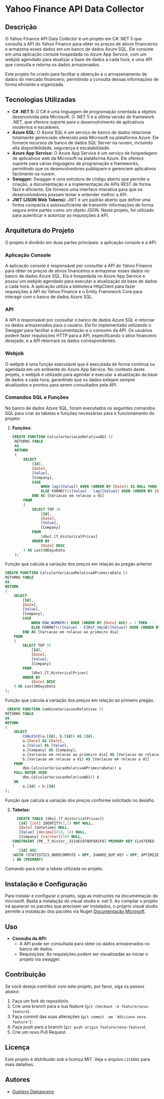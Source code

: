 # Yahoo Finance API Data Collector

## Descrição
O Yahoo Finance API Data Collector é um projeto em C# .NET 5 que consulta a API do Yahoo Finance para obter os preços de ativos financeiros e armazena esses dados em um banco de dados Azure SQL. Ele consiste em uma aplicação console hospedada no Azure App Service, com um webjob agendado para atualizar a base de dados a cada hora, e uma API que consulta e retorna os dados armazenados.

Este projeto foi criado para facilitar a obtenção e o armazenamento de dados do mercado financeiro, permitindo a consulta dessas informações de forma eficiente e organizada.

## Tecnologias Utilizadas
- **C# .NET 5:** O C# é uma linguagem de programação orientada a objetos desenvolvida pela Microsoft. O .NET 5 é a última versão do framework .NET, que oferece suporte para o desenvolvimento de aplicativos modernos e escaláveis.
- **Azure SQL:** O Azure SQL é um serviço de banco de dados relacional totalmente gerenciado oferecido pela Microsoft na plataforma Azure. Ele fornece recursos de banco de dados SQL Server na nuvem, incluindo alta disponibilidade, segurança e escalabilidade.
- **Azure App Service:** O Azure App Service é um serviço de hospedagem de aplicativos web da Microsoft na plataforma Azure. Ele oferece suporte para várias linguagens de programação e frameworks, permitindo que os desenvolvedores publiquem e gerenciem aplicativos facilmente na nuvem.
- **Swagger:** Swagger é uma estrutura de código aberto que permite a criação, a documentação e a implementação de APIs REST de forma fácil e eficiente. Ele fornece uma interface interativa para que os desenvolvedores possam testar e entender melhor a API.
- **JWT (JSON Web Tokens):** JWT é um padrão aberto que define uma forma compacta e autossuficiente de transmitir informações de forma segura entre partes como um objeto JSON. Neste projeto, foi utilizado para autenticar e autorizar as requisições à API.

## Arquitetura do Projeto
O projeto é dividido em duas partes principais: a aplicação console e a API.

### Aplicação Console
A aplicação console é responsável por consultar a API do Yahoo Finance para obter os preços de ativos financeiros e armazenar esses dados no banco de dados Azure SQL. Ela é hospedada no Azure App Service e possui um webjob agendado para executar a atualização da base de dados a cada hora. A aplicação utiliza a biblioteca HttpClient para fazer requisições à API do Yahoo Finance e o Entity Framework Core para interagir com o banco de dados Azure SQL.

### API
A API é responsável por consultar o banco de dados Azure SQL e retornar os dados armazenados para o usuário. Ela foi implementada utilizando o Swagger para facilitar a documentação e o consumo da API. Os usuários podem fazer requisições HTTP para a API, especificando o ativo financeiro desejado, e a API retornará os dados correspondentes.

### Webjob
O webjob é uma função executável que é executada de forma contínua ou agendada em um ambiente do Azure App Service. No contexto deste projeto, o webjob é utilizado para agendar e executar a atualização da base de dados a cada hora, garantindo que os dados estejam sempre atualizados e prontos para serem consultados pela API.

### Comandos SQL e Funções
No banco de dados Azure SQL, foram executados os seguintes comandos SQL para criar as tabelas e funções necessárias para o funcionamento do projeto:

1. **Funções:**
   ``` sql
   CREATE FUNCTION CalcularVariacaoRelativaAD1 ()
	RETURNS TABLE
	AS
	RETURN
	(
	    SELECT
	        [Id],
	        [Date],
	        [Value],
	        [Company],
	        CASE
	            WHEN lag([Value]) OVER (ORDER BY [Date]) IS NULL THEN '-' -- Caso não haja um dia anterior, retorna '-'
	            ELSE FORMAT((([Value] - lag([Value]) OVER (ORDER BY [Date])) / lag([Value]) OVER (ORDER BY [Date])) * 100, 'N2') + '%' -- Calcula a variação percentual em relação ao dia anterior
	        END AS [Variacao em relacao a d1]
	    FROM
	    (
	        SELECT TOP 30
	            [Id],
	            [Date],
	            [Value],
	            [Company]
	        FROM
	            [dbo].[T_HistoricalPrices]
	        ORDER BY
	            [Date] DESC
	    ) AS Last30DaysData
	);` 
	```
Função que calcula a variação dos preços em relação ao pregão anterior

``` sql
CREATE FUNCTION CalcularVariacaoRelativaAPrimeiraData ()
RETURNS TABLE
AS
RETURN
(
    SELECT
        [Id],
        [Date],
        [Value],
        [Company],
        CASE
            WHEN ROW_NUMBER() OVER (ORDER BY [Date] ASC) = 1 THEN '-' -- Caso seja o primeiro dia, retorna '-'
            ELSE FORMAT((([Value] - FIRST_VALUE([Value]) OVER (ORDER BY [Date] ASC)) / FIRST_VALUE([Value]) OVER (ORDER BY [Date] ASC)) * 100, 'N2') + '%' -- Calcula a variação percentual em relação ao primeiro dia
        END AS [Variacao em relacao ao primeiro dia]
    FROM
    (
        SELECT TOP 30
            [Id],
            [Date],
            [Value],
            [Company]
        FROM
            [dbo].[T_HistoricalPrices]
        ORDER BY
            [Date] DESC
    ) AS Last30DaysData
);
```
Função que calcula a variação dos preços em relação ao primeiro pregão. 

``` sql
 CREATE FUNCTION CombineVariacoesRelativas ()
RETURNS TABLE
AS
RETURN
(
    SELECT
        COALESCE(a.[Id], b.[Id]) AS [Id],
        a.[Date] AS [Date],
        a.[Value] AS [Value],
        a.[Company] AS [Company],
        a.[Variacao em relacao ao primeiro dia] AS [Variacao em relacao ao primeiro dia],
        b.[Variacao em relacao a d1] AS [Variacao em relacao a d1]
    FROM
        dbo.CalcularVariacaoRelativaAPrimeiraData() a
    FULL OUTER JOIN
        dbo.CalcularVariacaoRelativaAD1() b
    ON
        a.[Id] = b.[Id]
);
```
 Função que calcula a variação dos preços conforme solicitado no desafio.



2. **Tabelas:**
  	 ``` sql
	   CREATE TABLE [dbo].[T_HistoricalPrices](
		[Id] [int] IDENTITY(1,1) NOT NULL,
		[Date] [datetime] NULL,
		[Value] [decimal](18, 14) NULL,
		[Company] [varchar](50) NULL,
	 CONSTRAINT [PK__T_Histor__3214EC078DF8A1F8] PRIMARY KEY CLUSTERED 
	(
		[Id] ASC
	)WITH (STATISTICS_NORECOMPUTE = OFF, IGNORE_DUP_KEY = OFF, OPTIMIZE_FOR_SEQUENTIAL_KEY = OFF) ON [PRIMARY]
	) ON [PRIMARY]
	```
Comando para criar a tabela utilizada no projeto.

## Instalação e Configuração
Para instalar e configurar o projeto, siga as instruções na documentação da microsoft. Basta a instalação do visual studio e .net 5. Ao compilar o projeto irá aparecer os pacotes que precisam ser instalados, o próprio visual studio permite a instalação dos pacotes via Nuget [Documentação Microsoft](https://learn.microsoft.com/pt-br/visualstudio/install/install-visual-studio?view=vs-2022).

## Uso
- **Consulta da API:**
   - A API pode ser consultada para obter os dados armazenados no banco de dados.
   - Requisições: As requisições podem ser visualizadas ao iniciar o projeto via swagger.

## Contribuição
Se você deseja contribuir com este projeto, por favor, siga os passos abaixo:
1. Faça um fork do repositório.
2. Crie uma branch para a sua feature (`git checkout -b feature/nova-feature`).
3. Faça commit das suas alterações (`git commit -am 'Adiciona nova feature'`).
4. Faça push para a branch (`git push origin feature/nova-feature`).
5. Crie um novo Pull Request.

## Licença
Este projeto é distribuído sob a licença MIT. Veja o arquivo `LICENSE` para mais detalhes.

## Autores
- [Gustavo Damasceno](https://github.com/GustavoDamasceno)
